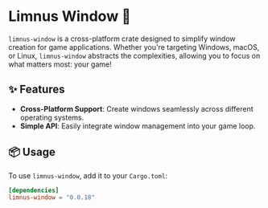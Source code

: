 # Limnus Window 🧱

`limnus-window` is a cross-platform crate designed to simplify window creation for game applications.
Whether you're targeting Windows, macOS, or Linux, `limnus-window` abstracts the complexities,
allowing you to focus on what matters most: your game!

## ✨ Features

- **Cross-Platform Support**: Create windows seamlessly across different operating systems.
- **Simple API**: Easily integrate window management into your game loop.

## 📦 Usage

To use `limnus-window`, add it to your `Cargo.toml`:

```toml
[dependencies]
limnus-window = "0.0.18"
```
